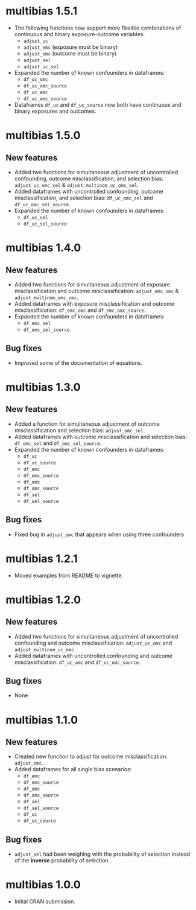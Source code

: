 # multibias 1.5.1

* The following functions now support more flexible combinations of continuous
  and binary exposure-outcome variables:
  * `adjust_uc`
  * `adjust_emc` (exposure must be binary)
  * `adjust_omc` (outcome must be binary)
  * `adjust_sel`
  * `adjust_uc_sel`
* Expanded the number of known confounders in dataframes:
  * `df_uc_omc`
  * `df_uc_omc_source`
  * `df_uc_emc`
  * `df_uc_emc_source`
* Dataframes `df_uc` and `df_uc_source` now both have continuous and
  binary exposures and outcomes.

# multibias 1.5.0

## New features

* Added two functions for simultaneous adjustment of uncontrolled confounding, 
  outcome misclassification, and selection bias: `adjust_uc_omc_sel` & 
  `adjust_multinom_uc_omc_sel`.
* Added dataframes with uncontrolled confounding, outcome misclassification, 
  and selection bias: `df_uc_omc_sel` and `df_uc_omc_sel_source`.
* Expanded the number of known confounders in dataframes:
  * `df_uc_sel`
  * `df_uc_sel_source`

# multibias 1.4.0

## New features

* Added two functions for simultaneous adjustment of exposure misclassification
  and outcome misclassification: `adjust_emc_omc` & `adjust_multinom_emc_omc`.
* Added dataframes with exposure misclassification and outcome
  misclassification: `df_emc_omc` and `df_emc_omc_source`.
* Expanded the number of known confounders in dataframes:
  * `df_emc_sel`
  * `df_emc_sel_source`

## Bug fixes

* Improved some of the documentation of equations.

# multibias 1.3.0

## New features

* Added a function for simultaneous adjustment of outcome misclassification
  and selection bias: `adjust_omc_sel`.
* Added dataframes with outcome misclassification and selection bias:
  `df_omc_sel` and `df_omc_sel_source`.
* Expanded the number of known confounders in dataframes:
  * `df_uc`
  * `df_uc_source`
  * `df_emc`
  * `df_emc_source`
  * `df_omc`
  * `df_omc_source`
  * `df_sel`
  * `df_sel_source`

## Bug fixes

* Fixed bug in `adjust_omc` that appears when using three confounders

# multibias 1.2.1

* Moved examples from README to vignette.

# multibias 1.2.0

## New features

* Added two functions for simultaneous adjustment of uncontrolled confounding
  and outcome misclassification: `adjust_uc_omc` and `adjust_multinom_uc_omc`.
* Added dataframes with uncontrolled confounding and outcome misclassification:
  `df_uc_omc` and `df_uc_omc_source`.

## Bug fixes

* None

# multibias 1.1.0

## New features

* Created new function to adjust for outcome misclassification: `adjust_omc`.
* Added dataframes for all single bias scenarios:
  * `df_emc`
  * `df_emc_source`
  * `df_omc`
  * `df_omc_source`
  * `df_sel`
  * `df_sel_source`
  * `df_uc`
  * `df_uc_source`

## Bug fixes

* `adjust_sel` had been weighing with the probability of selection
  instead of the **inverse** probability of selection.

# multibias 1.0.0

* Initial CRAN submission.